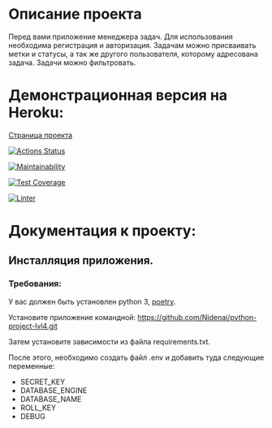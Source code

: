 # Описание проекта
 
Перед вами приложение менеджера задач.
Для использования необходима регистрация и авторизация.
Задачам можно присваивать метки и статусы, а так же другого пользователя, которому адресована задача.
Задачи можно фильтровать.


# Демонстрационная версия на Heroku:

[Страница проекта](https://afternoon-citadel-86375.herokuapp.com/)




[![Actions Status](https://github.com/Nidenai/python-project-lvl4/workflows/hexlet-check/badge.svg)](https://github.com/Nidenai/python-project-lvl4/actions)

[![Maintainability](https://api.codeclimate.com/v1/badges/845c9ad13166925bdb85/maintainability)](https://codeclimate.com/github/Nidenai/python-project-lvl4/maintainability)

[![Test Coverage](https://api.codeclimate.com/v1/badges/845c9ad13166925bdb85/test_coverage)](https://codeclimate.com/github/Nidenai/python-project-lvl4/test_coverage)

[![Linter](https://github.com/Nidenai/python-project-lvl4/workflows/linter.yml/badge.svg)](https://github.com/Nidenai/python-project-lvl4/actions/workflows/linter.yml)


# Документация к проекту:

## Инсталляция приложения.

### Требования:

У вас должен быть установлен python 3, [poetry](https://python-poetry.org/).

Установите приложение командной: 
https://github.com/Nidenai/python-project-lvl4.git

Затем установите зависимости из файла requirements.txt.

После этого, необходимо создать файл .env и добавить туда следующие переменные:
* SECRET_KEY
* DATABASE_ENGINE
* DATABASE_NAME
* ROLL_KEY
* DEBUG

